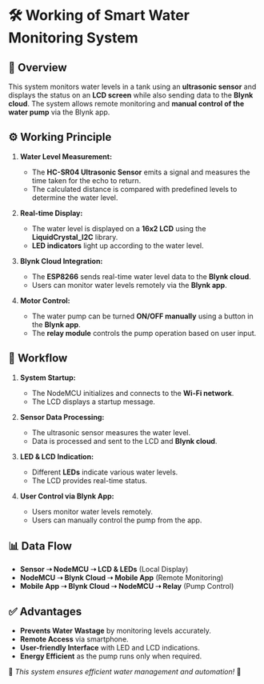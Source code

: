 # 🛠️ Working of Smart Water Monitoring System

## 📌 Overview
This system monitors water levels in a tank using an **ultrasonic sensor** and displays the status on an **LCD screen** while also sending data to the **Blynk cloud**. The system allows remote monitoring and **manual control of the water pump** via the Blynk app.

## ⚙️ Working Principle
1. **Water Level Measurement:**
   - The **HC-SR04 Ultrasonic Sensor** emits a signal and measures the time taken for the echo to return.
   - The calculated distance is compared with predefined levels to determine the water level.
   
2. **Real-time Display:**
   - The water level is displayed on a **16x2 LCD** using the **LiquidCrystal_I2C** library.
   - **LED indicators** light up according to the water level.
   
3. **Blynk Cloud Integration:**
   - The **ESP8266** sends real-time water level data to the **Blynk cloud**.
   - Users can monitor water levels remotely via the **Blynk app**.
   
4. **Motor Control:**
   - The water pump can be turned **ON/OFF manually** using a button in the **Blynk app**.
   - The **relay module** controls the pump operation based on user input.
   
## 🔄 Workflow
1. **System Startup:**
   - The NodeMCU initializes and connects to the **Wi-Fi network**.
   - The LCD displays a startup message.
   
2. **Sensor Data Processing:**
   - The ultrasonic sensor measures the water level.
   - Data is processed and sent to the LCD and **Blynk cloud**.
   
3. **LED & LCD Indication:**
   - Different **LEDs** indicate various water levels.
   - The LCD provides real-time status.
   
4. **User Control via Blynk App:**
   - Users monitor water levels remotely.
   - Users can manually control the pump from the app.
   
## 📊 Data Flow
- **Sensor ➝ NodeMCU ➝ LCD & LEDs** (Local Display)
- **NodeMCU ➝ Blynk Cloud ➝ Mobile App** (Remote Monitoring)
- **Mobile App ➝ Blynk Cloud ➝ NodeMCU ➝ Relay** (Pump Control)

## ✅ Advantages
- **Prevents Water Wastage** by monitoring levels accurately.
- **Remote Access** via smartphone.
- **User-friendly Interface** with LED and LCD indications.
- **Energy Efficient** as the pump runs only when required.

📌 *This system ensures efficient water management and automation!* 🚀

